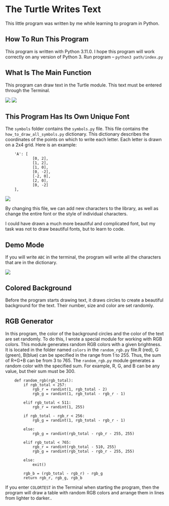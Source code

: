 # The Turtle Writes Text #
This little program was written by me while learning to program in Python.

## How To Run This Program ##
This program is written with Python 3.11.0. I hope this program will work correctly on any version of Python 3.
Run program  –  `python3 path/index.py`

## What Is The Main Function ##
This program can draw text in the Turtle module. This text must be entered through the Terminal.

![](https://drive.google.com/uc?export=download&id=17GSIlxGqraXfYsPcFu3C8XI1_LimOy-X)
![](https://drive.google.com/uc?export=download&id=1k-WvxBioXIPDCWh1-aQyho8ut8qi-MsI)

## This Program Has Its Own Unique Font ##
The `symbols` folder contains the `symbols.py` file. This file contains the `how_to_draw_all_symbols.py` dictionary. This dictionary describes the coordinates of the points on which to write each letter. Each letter is drawn on a 2x4 grid. Here is an example:

        'A': [
                [0, 2],
                [1, 2],
                [1, 0],
                [0, -2],
                [-2, 0],
                [2, 0],
                [0, -2]
        ],
        
![](https://drive.google.com/uc?export=download&id=1IaXs21z-b3ebNb-fr1Ow59uLY9utqvUD)

By changing this file, we can add new characters to the library, as well as change the entire font or the style of individual characters.

I could have drawn a much more beautiful and complicated font, but my task was not to draw beautiful fonts, but to learn to code.

## Demo Mode ##
If you will write `ABC` in the terminal, the program will write all the characters that are in the dictionary.

![](https://drive.google.com/uc?export=download&id=1jwwdFEjE-2UULIi1bMTnhQeIKPma61O_)

## Colored Background ##
Before the program starts drawing text, it draws circles to create a beautiful background for the text. Their number, size and color are set randomly.

## RGB Generator ##
In this program, the color of the background circles and the color of the text are set randomly. To do this, I wrote a special module for working with RGB colors. This module generates random RGB colors with a given brightness. It is located in the  folder named `colors` in the `random_rgb.py` file.R (red), G (green), B(blue) can be specified in the range from 1 to 255. Thus, the sum of R+G+B can be from 3 to 765. The `random_rgb.py` module generates a random color with the specified sum. For example, R, G, and B can be any value, but their sum must be 300.

        def random_rgb(rgb_total):
            if rgb_total < 257:
                rgb_r = randint(1, rgb_total - 2)
                rgb_g = randint(1, rgb_total - rgb_r - 1)

            elif rgb_total < 511:
                rgb_r = randint(1, 255)

            if rgb_total - rgb_r < 256:
                rgb_g = randint(1, rgb_total - rgb_r - 1)

            else:
                rgb_g = randint(rgb_total - rgb_r - 255, 255)

            elif rgb_total < 765:
                rgb_r = randint(rgb_total - 510, 255)
                rgb_g = randint(rgb_total - rgb_r - 255, 255)

            else:
                exit()

            rgb_b = (rgb_total - rgb_r) - rgb_g
            return rgb_r, rgb_g, rgb_b

If you enter `COLORTEST` in the Terminal when starting the program, then the program will draw a table with random RGB colors and arrange them in lines from lighter to darker..

